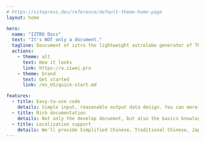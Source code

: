 ```yaml
---
# https://vitepress.dev/reference/default-theme-home-page
layout: home

hero:
  name: "IZTRO Docs"
  text: "It's NOT only a document."
  tagline: Doucument of iztro the lightweight astrolabe generator of The Purple Star Astrology (Zi Wei Dou Shu).
  actions:
    - theme: alt
      text: How it looks
      link: https://a.ziwei.pro
    - theme: brand
      text: Get started
      link: /en_US/quick-start.md

features:
  - title: Easy-to-use code
    details: Simple input, reasonable output data design. You can more focus on the data analyze and UI desgin.
  - title: Rich documentation
    details: Not only the develop docuemnt, but also the basics knowlogy of The Purple Star Astrology. This will give you even more power when integrating code.
  - title: Localization support
    details: We'll provide Simplified Chinese, Traditional Chinese, Japanese, Korean and English output.
---
```


